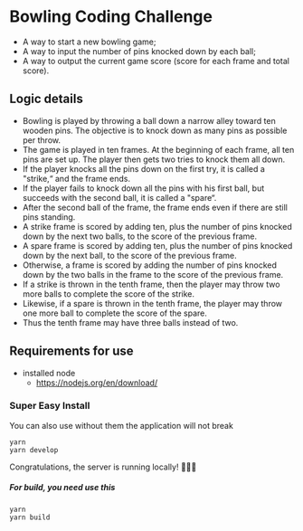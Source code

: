 # Bowling Coding Challenge
- A way to start a new bowling game;
- A way to input the number of pins knocked down by each ball;
- A way to output the current game score (score for each frame and total score).
## Logic details

- Bowling is played by throwing a ball down a narrow alley toward ten wooden pins. The objective is to knock down as many pins as possible per throw.
- The game is played in ten frames. At the beginning of each frame, all ten pins are set up. The player then gets two tries to knock them all down.
- If the player knocks all the pins down on the first try, it is called a "strike,“ and the frame ends.
- If the player fails to knock down all the pins with his first ball, but succeeds with the second ball, it is called a "spare“.
- After the second ball of the frame, the frame ends even if there are still pins standing.
- A strike frame is scored by adding ten, plus the number of pins knocked down by the next two balls, to the score of the previous frame.
- A spare frame is scored by adding ten, plus the number of pins knocked down by the next ball, to the score of the previous frame.
- Otherwise, a frame is scored by adding the number of pins knocked down by the two balls in the frame to the score of the previous frame.
- If a strike is thrown in the tenth frame, then the player may throw two more balls to complete the score of the strike.
- Likewise, if a spare is thrown in the tenth frame, the player may throw one more ball to complete the score of the spare.
- Thus the tenth frame may have three balls instead of two.
## Requirements for use

+ installed node
  + https://nodejs.org/en/download/
  
### Super Easy Install

You can also use without them the application will not break
```
yarn 
yarn develop
```

Congratulations, the server is running locally! 🎉🎉🎉

##### For build, you need use this
```
yarn 
yarn build
```
